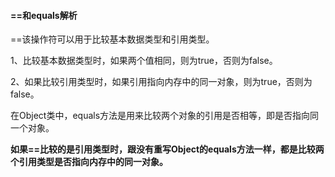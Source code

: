 #### ==和equals解析

==该操作符可以用于比较基本数据类型和引用类型。

1、比较基本数据类型时，如果两个值相同，则为true，否则为false。

2、如果比较引用类型时，如果引用指向内存中的同一对象，则为true，否则为false。



在Object类中，equals方法是用来比较两个对象的引用是否相等，即是否指向同一个对象。

**如果==比较的是引用类型时，跟没有重写Object的equals方法一样，都是比较两个引用类型是否指向内存中的同一对象。**

